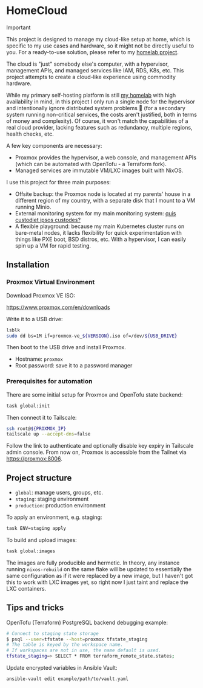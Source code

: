 # HomeCloud

> [!IMPORTANT]
> This project is designed to manage my cloud-like setup at home, which is specific
> to my use cases and hardware, so it might not be directly useful to you.
> For a ready-to-use solution, please refer to my [homelab project](https://github.com/khuedoan/homelab).

The cloud is "just" somebody else's computer, with a hypervisor, management APIs,
and managed services like IAM, RDS, K8s, etc. This project attempts to create a
cloud-like experience using commodity hardware.

While my primary self-hosting platform is still [my homelab](https://github.com/khuedoan/homelab)
with high availability in mind, in this project I only run a single node for the
hypervisor and intentionally ignore distributed system problems 🙈 (for a secondary
system running non-critical services, the costs aren't justified, both in terms
of money and complexity).
Of course, it won't match the capabilities of a real cloud provider, lacking features
such as redundancy, multiple regions, health checks, etc.

A few key components are necessary:

- Proxmox provides the hypervisor, a web console, and management APIs (which can
  be automated with OpenTofu - a Terraform fork).
- Managed services are immutable VM/LXC images built with NixOS.

I use this project for three main purposes:

- Offsite backup: the Proxmox node is located at my parents' house in a different
  region of my country, with a separate disk that I mount to a VM running Minio.
- External monitoring system for my main monitoring system: [quis custodiet ipsos custodes?](https://en.wikipedia.org/wiki/Quis_custodiet_ipsos_custodes%3F)
- A flexible playground: because my main Kubernetes cluster runs on bare-metal nodes,
  it lacks flexibility for quick experimentation with things like PXE boot, BSD distros, etc.
  With a hypervisor, I can easily spin up a VM for rapid testing.

## Installation

### Proxmox Virtual Environment

Download Proxmox VE ISO:

<https://www.proxmox.com/en/downloads>

Write it to a USB drive:

```sh
lsblk
sudo dd bs=1M if=proxmox-ve_${VERSION}.iso of=/dev/${USB_DRIVE}
```

Then boot to the USB drive and install Proxmox.

- Hostname: `proxmox`
- Root password: save it to a password manager

### Prerequisites for automation

There are some initial setup for Proxmox and OpenTofu state backend:

```sh
task global:init
```

Then connect it to Tailscale:

```sh
ssh root@${PROXMOX_IP}
tailscale up --accept-dns=false
```

Follow the link to authenticate and optionally disable key expiry in Tailscale admin console.
From now on, Proxmox is accessible from the Tailnet via <https://proxmox:8006>.

## Project structure

- `global`: manage users, groups, etc.
- `staging`: staging environment
- `production`: production environment

To apply an environment, e.g. staging:

```sh
task ENV=staging apply
```

To build and upload images:

```sh
task global:images
```

The images are fully producible and hermetic. In theory, any instance running
`nixos-rebuild` on the same flake will be updated to essentially the same
configuration as if it were replaced by a new image, but I haven't got this to
work with LXC images yet, so right now I just taint and replace the LXC
containers.

## Tips and tricks

OpenTofu (Terraform) PostgreSQL backend debugging example:

```sh
# Connect to staging state storage
$ psql --user=tfstate --host=proxmox tfstate_staging
# The table is keyed by the workspace name.
# If workspaces are not in use, the name default is used.
tfstate_staging=> SELECT * FROM terraform_remote_state.states;
```

Update encrypted variables in Ansible Vault:

```sh
ansible-vault edit example/path/to/vault.yaml
```
